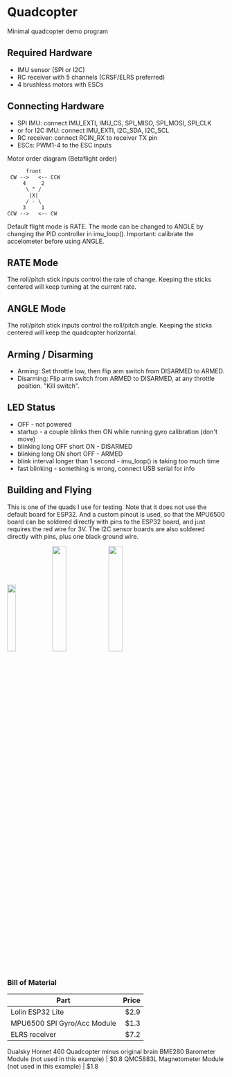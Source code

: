# Quadcopter

Minimal quadcopter demo program

## Required Hardware

- IMU sensor (SPI or I2C)
- RC receiver with 5 channels (CRSF/ELRS preferred)
- 4 brushless motors with ESCs

## Connecting Hardware

- SPI IMU: connect IMU_EXTI, IMU_CS, SPI_MISO, SPI_MOSI, SPI_CLK
- or for I2C IMU: connect IMU_EXTI, I2C_SDA, I2C_SCL
- RC receiver: connect RCIN_RX to receiver TX pin
- ESCs: PWM1-4 to the ESC inputs

Motor order diagram (Betaflight order)

```
      front
 CW -->   <-- CCW
     4     2 
      \ ^ /
       |X|
      / - \
     3     1 
CCW -->   <-- CW
```

Default flight mode is RATE. The mode can be changed to ANGLE by changing the PID controller in imu_loop(). Important: calibrate the accelometer before using ANGLE.

## RATE Mode

The roll/pitch stick inputs control the rate of change. Keeping the sticks centered will keep turning at the current rate.

## ANGLE Mode

The roll/pitch stick inputs control the roll/pitch angle. Keeping the sticks centered will keep the quadcopter horizontal.

## Arming / Disarming

- Arming: Set throttle low, then flip arm switch from DISARMED to ARMED.
- Disarming: Flip arm switch from ARMED to DISARMED, at any throttle position. "Kill switch".

## LED Status

- OFF - not powered
- startup - a couple blinks then ON while running gyro calibration (don't move)
- blinking long OFF short ON - DISARMED
- blinking long ON short OFF - ARMED
- blink interval longer than 1 second - imu_loop() is taking too much time
- fast blinking - something is wrong, connect USB serial for info

## Building and Flying

This is one of the quads I use for testing. Note that it does not use the default board for ESP32. And a custom pinout is used, so that the MPU6500 board can be soldered directly with pins to the ESP32 board, and just requires the red wire for 3V. The I2C sensor boards are also soldered directly with pins, plus one black ground wire.

<img src="../img/ex-q1.jpg" width="19.9%" /> <img src="../img/ex-q2.jpg" width="25%" /> <img src="../img/ex-q3.jpg" width="25%" />

### Bill of Material

|Part|Price|
|-|-:|
Lolin ESP32 Lite | $2.9
MPU6500 SPI Gyro/Acc Module | $1.3
ELRS receiver | $7.2
Dualsky Hornet 460 Quadcopter minus original brain
BME280 Barometer Module (not used in this example) | $0.8
QMC5883L Magnetometer Module (not used in this example) | $1.8
